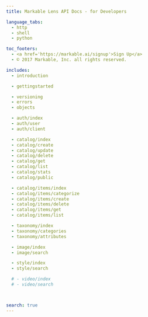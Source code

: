 ```yaml
---
title: Markable Lens API Docs - for Developers

language_tabs:
  - http
  - shell
  - python

toc_footers:
  - <a href='https://markable.ai/signup'>Sign Up</a>
  - © 2017 Markable, Inc. all rights reserved.

includes:
  - introduction

  - gettingstarted

  - versioning
  - errors
  - objects

  - auth/index
  - auth/user
  - auth/client

  - catalog/index
  - catalog/create
  - catalog/update
  - catalog/delete
  - catalog/get
  - catalog/list
  - catalog/stats
  - catalog/public

  - catalog/items/index
  - catalog/items/categorize
  - catalog/items/create
  - catalog/items/delete
  - catalog/items/get
  - catalog/items/list

  - taxonomy/index
  - taxonomy/categories
  - taxonomy/attributes

  - image/index
  - image/search

  - style/index
  - style/search

  # - video/index
  # - video/search



search: true
---
```

